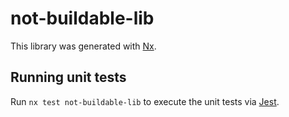# not-buildable-lib

This library was generated with [Nx](https://nx.dev).

## Running unit tests

Run `nx test not-buildable-lib` to execute the unit tests via [Jest](https://jestjs.io).
